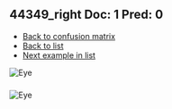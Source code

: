 ## 44349_right Doc: 1 Pred: 0
- [Back to confusion matrix](https://github.com/juliandewit/kaggle_retinopathy/blob/master/matrix.md)
- [Back to list](https://github.com/juliandewit/kaggle_retinopathy/blob/master/lists/10/list.md)
- [Next example in list](https://github.com/juliandewit/kaggle_retinopathy/blob/master/lists/10/44/4479_left.md)

![Eye](https://retinopaty.blob.core.windows.net/size1024/44349_right_1.jpeg)

### 

![Eye]()
